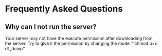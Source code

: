 # Frequently Asked Questions

## Why can I not run the server?

Your server may not have the execute permission after downloading from the server. Try to give it the permission by changing the mode:
''chmod u+x d1_dump''


